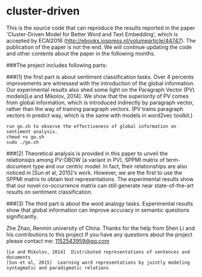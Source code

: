 # cluster-driven
  This is the source code that can reproduce the results reported in the paper 'Cluster-Driven Model for Better Word and Text Embedding', which is accepted by ECAI2016 (http://ebooks.iospress.nl/volumearticle/44747). The publication of the paper is not the end. We will continue updating the code and other contents about the paper in the following months.
  
  
  ###The project includes following parts:
  
  
  ###(1)
  the first part is about sentiment classification tasks. Over 4 percents improvements are witnessed with the introduction of the global information. Our experimental results also shed some light on the Paragraph Vector (PV) models[Le and Mikolov, 2014]. We show that the superiority of PV comes from global information, which is introduced indirectly by paragraph vector, rather than the way of training paragraph vectors. (PV trains paragraph vectors in predict way, which is the same with models in word2vec toolkit.)
    
    run go.sh to observe the effectiveness of global information on sentiment analysis.
    chmod +x go.sh
    sudo ./go.sh
  
  
  ###(2)
  Theoretical analysis is provided in this paper to unveil the relationsips among PV-DBOW (a variant in PV), SPPMI matrix of term-document type and our centric model. In fact, their relationships are also noticed in [Sun et al, 2015]'s work. However, we are the first to use the SPPMI matrix to obtain text representations. The experimental results show that our novel co-occurrence matrix can still generate near state-of-the-art results on sentiment classification.
    
    
  ###(3)
  The third part is about the word analogy tasks. Experimental results show that global information can improve accuracy in semantic questions significantly.
  
  
Zhe Zhao, Renmin university of China. 
Thanks for the help from Shen Li and his contributions to this project 
If you have any questions about the project please contact me: 1152543959@qq.com


    [Le and Mikolov, 2014]  Distributed representations of sentences and documents
    [Sun et al, 2015]  Learning word representations by jointly modeling syntagmatic and paradigmatic relations
  
